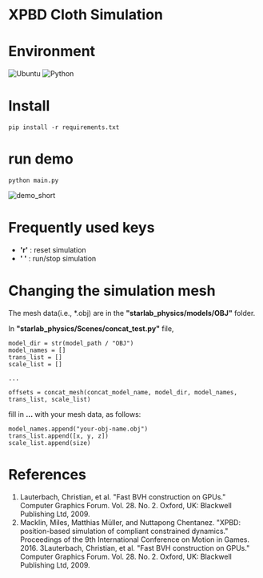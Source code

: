 # XPBD Cloth Simulation

# Environment

![Ubuntu](https://img.shields.io/badge/Ubuntu-22.04-brightgreen)
![Python](https://img.shields.io/badge/Python-3.11-blue)

# Install

    pip install -r requirements.txt

# run demo

    python main.py

![demo_short](https://github.com/user-attachments/assets/eb8bf322-3b65-4c87-bbc3-d96940c1853a)


# Frequently used keys
* **'r'** : reset simulation
* **' '** : run/stop simulation

# Changing the simulation mesh

The mesh data(i.e., *.obj) are in the **"starlab_physics/models/OBJ"** folder.

In **"starlab_physics/Scenes/concat_test.py"** file, 

    model_dir = str(model_path / "OBJ")
    model_names = []
    trans_list = []
    scale_list = []
    
    ...

    offsets = concat_mesh(concat_model_name, model_dir, model_names, trans_list, scale_list)

fill in **...** with your mesh data, as follows:

    model_names.append("your-obj-name.obj")
    trans_list.append([x, y, z])
    scale_list.append(size)

# References
1. Lauterbach, Christian, et al. "Fast BVH construction on GPUs." Computer Graphics Forum. Vol. 28. No. 2. Oxford, UK: Blackwell Publishing Ltd, 2009.
2. Macklin, Miles, Matthias Müller, and Nuttapong Chentanez. "XPBD: position-based simulation of compliant constrained dynamics." Proceedings of the 9th International Conference on Motion in Games. 2016.
3Lauterbach, Christian, et al. "Fast BVH construction on GPUs." Computer Graphics Forum. Vol. 28. No. 2. Oxford, UK: Blackwell Publishing Ltd, 2009.